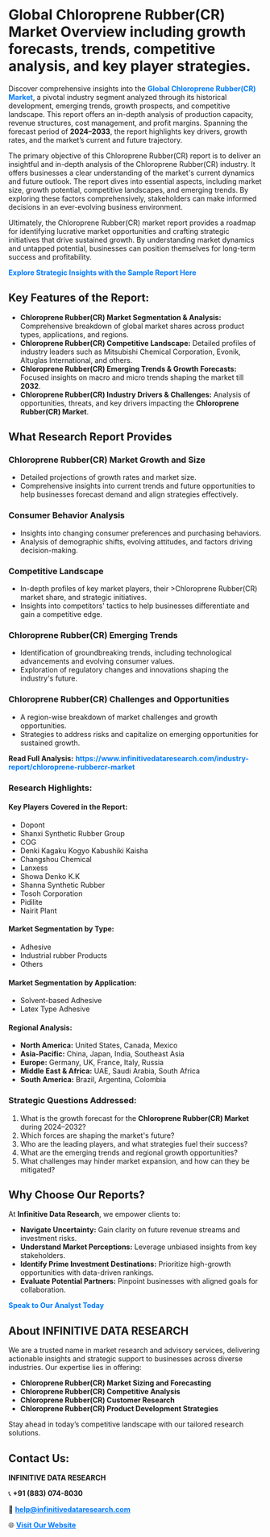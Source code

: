 <h1>Global Chloroprene Rubber(CR) Market Overview including growth forecasts, trends, competitive analysis, and key player strategies.</h1>
<p>
Discover comprehensive insights into the 
<a href="https://www.infinitivedataresearch.com/industry-report/chloroprene-rubbercr-market" rel="dofollow" style="color: #007BFF; text-decoration: none;"><strong>Global Chloroprene Rubber(CR) Market</strong></a>, a pivotal industry segment analyzed through its historical development, emerging trends, growth prospects, and competitive landscape. This report offers an in-depth analysis of production capacity, revenue structures, cost management, and profit margins. Spanning the forecast period of <strong>2024–2033</strong>, the report highlights key drivers, growth rates, and the market’s current and future trajectory.
</p>
<p>
The primary objective of this Chloroprene Rubber(CR) report is to deliver an insightful and in-depth analysis of the Chloroprene Rubber(CR) industry. It offers businesses a clear understanding of the market's current dynamics and future outlook. The report dives into essential aspects, including market size, growth potential, competitive landscapes, and emerging trends. By exploring these factors comprehensively, stakeholders can make informed decisions in an ever-evolving business environment.
</p>
<p>
Ultimately, the Chloroprene Rubber(CR) market report provides a roadmap for identifying lucrative market opportunities and crafting strategic initiatives that drive sustained growth. By understanding market dynamics and untapped potential, businesses can position themselves for long-term success and profitability.
</p>
<p>
<a href="https://www.infinitivedataresearch.com/request-sample/reportId=106124" style="color: #007BFF; text-decoration: none;"><strong>Explore Strategic Insights with the Sample Report Here</strong></a>
</p>

<h2>Key Features of the Report:</h2>
<ul>
<li><strong>Chloroprene Rubber(CR) Market Segmentation & Analysis:</strong> Comprehensive breakdown of global market shares across product types, applications, and regions.</li>
<li><strong>Chloroprene Rubber(CR) Competitive Landscape:</strong> Detailed profiles of industry leaders such as Mitsubishi Chemical Corporation, Evonik, Altuglas International, and others.</li>
<li><strong>Chloroprene Rubber(CR) Emerging Trends & Growth Forecasts:</strong> Focused insights on macro and micro trends shaping the market till <strong>2032</strong>.</li>
<li><strong>Chloroprene Rubber(CR) Industry Drivers & Challenges:</strong> Analysis of opportunities, threats, and key drivers impacting the <strong>Chloroprene Rubber(CR) Market</strong>.</li>
</ul>

<h2>What Research Report Provides</h2>
<h3>Chloroprene Rubber(CR) Market Growth and Size</h3>
<ul>
<li>Detailed projections of growth rates and market size.</li>
<li>Comprehensive insights into current trends and future opportunities to help businesses forecast demand and align strategies effectively.</li>
</ul>

<h3>Consumer Behavior Analysis</h3>
<ul>
<li>Insights into changing consumer preferences and purchasing behaviors.</li>
<li>Analysis of demographic shifts, evolving attitudes, and factors driving decision-making.</li>
</ul>

<h3>Competitive Landscape</h3>
<ul>
<li>In-depth profiles of key market players, their >Chloroprene Rubber(CR) market share, and strategic initiatives.</li>
<li>Insights into competitors' tactics to help businesses differentiate and gain a competitive edge.</li>
</ul>

<h3>Chloroprene Rubber(CR) Emerging Trends</h3>
<ul>
<li>Identification of groundbreaking trends, including technological advancements and evolving consumer values.</li>
<li>Exploration of regulatory changes and innovations shaping the industry's future.</li>
</ul>

<h3>Chloroprene Rubber(CR) Challenges and Opportunities</h3>
<ul>
<li>A region-wise breakdown of market challenges and growth opportunities.</li>
<li>Strategies to address risks and capitalize on emerging opportunities for sustained growth.</li>
</ul>
<p><strong>Read Full Analysis:</strong> <a href="https://www.infinitivedataresearch.com/industry-report/chloroprene-rubbercr-market" rel="dofollow" style="color: #007BFF; text-decoration: none;"><strong>https://www.infinitivedataresearch.com/industry-report/chloroprene-rubbercr-market</strong></a></p>
<h3>Research Highlights:</h3>
<h4>Key Players Covered in the Report:</h4>
<ul><li>Dopont</li><li>Shanxi Synthetic Rubber Group</li><li>COG</li><li>Denki Kagaku Kogyo Kabushiki Kaisha</li><li>Changshou Chemical</li><li>Lanxess</li><li>Showa Denko K.K</li><li>Shanna Synthetic Rubber</li><li>Tosoh Corporation</li><li>Pidilite</li><li>Nairit Plant</li></ul>
<h4>Market Segmentation by Type:</h4>
<ul><li>Adhesive</li><li>Industrial rubber Products</li><li>Others</li></ul>
<h4>Market Segmentation by Application:</h4>
<ul><li>Solvent-based Adhesive</li><li>Latex Type Adhesive</li></ul>

<h4>Regional Analysis:</h4>
<ul>
<li><strong>North America:</strong> United States, Canada, Mexico</li>
<li><strong>Asia-Pacific:</strong> China, Japan, India, Southeast Asia</li>
<li><strong>Europe:</strong> Germany, UK, France, Italy, Russia</li>
<li><strong>Middle East & Africa:</strong> UAE, Saudi Arabia, South Africa</li>
<li><strong>South America:</strong> Brazil, Argentina, Colombia</li>
</ul>

<h3>Strategic Questions Addressed:</h3>
<ol>
<li>What is the growth forecast for the <strong>Chloroprene Rubber(CR) Market</strong> during 2024–2032?</li>
<li>Which forces are shaping the market's future?</li>
<li>Who are the leading players, and what strategies fuel their success?</li>
<li>What are the emerging trends and regional growth opportunities?</li>
<li>What challenges may hinder market expansion, and how can they be mitigated?</li>
</ol>

<h2>Why Choose Our Reports?</h2>
<p>At <strong>Infinitive Data Research</strong>, we empower clients to:</p>
<ul>
<li><strong>Navigate Uncertainty:</strong> Gain clarity on future revenue streams and investment risks.</li>
<li><strong>Understand Market Perceptions:</strong> Leverage unbiased insights from key stakeholders.</li>
<li><strong>Identify Prime Investment Destinations:</strong> Prioritize high-growth opportunities with data-driven rankings.</li>
<li><strong>Evaluate Potential Partners:</strong> Pinpoint businesses with aligned goals for collaboration.</li>
</ul>
<p><a href="https://www.infinitivedataresearch.com/industry-report/chloroprene-rubbercr-market" rel="dofollow" style="color: #007BFF; text-decoration: none;"><strong>Speak to Our Analyst Today</strong></a></p>

<h2>About INFINITIVE DATA RESEARCH</h2>
<p>We are a trusted name in market research and advisory services, delivering actionable insights and strategic support to businesses across diverse industries. Our expertise lies in offering:</p>
<ul>
<li><strong>Chloroprene Rubber(CR) Market Sizing and Forecasting</strong></li>
<li><strong>Chloroprene Rubber(CR) Competitive Analysis</strong></li>
<li><strong>Chloroprene Rubber(CR) Customer Research</strong></li>
<li><strong>Chloroprene Rubber(CR) Product Development Strategies</strong></li>
</ul>
<p>Stay ahead in today’s competitive landscape with our tailored research solutions.</p>

<h2>Contact Us:</h2>
<p><strong>INFINITIVE DATA RESEARCH</strong></p>
<p>📞 <strong>+91 (883) 074-8030</strong></p>
<p>📧 <strong><a href="mailto:help@infinitivedataresearch.com" style="color: #007BFF;">help@infinitivedataresearch.com</a></strong></p>
<p>🌐 <strong><a href="https://www.infinitivedataresearch.com" rel="dofollow" style="color: #007BFF;">Visit Our Website</a></strong></p>
